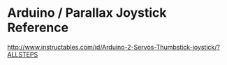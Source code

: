 # Arduino / Parallax Joystick Reference
http://www.instructables.com/id/Arduino-2-Servos-Thumbstick-joystick/?ALLSTEPS
